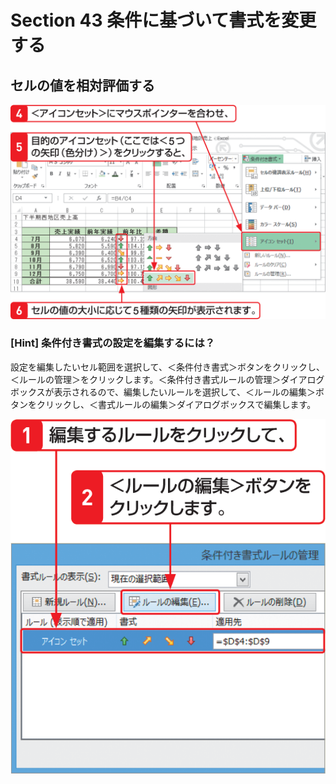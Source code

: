 # Section 43 条件に基づいて書式を変更する

## セルの値を相対評価する

![](006.png)

### [Hint] 条件付き書式の設定を編集するには？

設定を編集したいセル範囲を選択して、＜条件付き書式＞ボタンをクリックし、＜ルールの管理＞をクリックします。＜条件付き書式ルールの管理＞ダイアログボックスが表示されるので、編集したいルールを選択して、＜ルールの編集＞ボタンをクリックし、＜書式ルールの編集＞ダイアログボックスで編集します。

![hint](005.png)